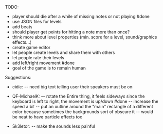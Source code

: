 TODO:
- player should die after a while of missing notes or not playing #done
- use JSON files for levels
- add beats
- should player get points for hitting a note more than once?
- think more about level properties (min. score for a level, sound/graphics effects...)
- create game editor 
- let people create levels and share them with others
- let people rate their levels
- add left/right movement #done
- goal of the game is to remain human

Suggestions:
- cidic:
-- need big text telling user their speakers must be on

- QF-MichaelK:
-- rotate the Entire thing, it feels sideways since the keyboard is left to right, the movement is up/down #done
-- increase the speed a bit
-- put an outline around the "main" rectangle of a different color because sometimes the backgrounds sort of obscure it
-- would be neat to have particle effects too

- Sk3letor:
-- make the sounds less painful


